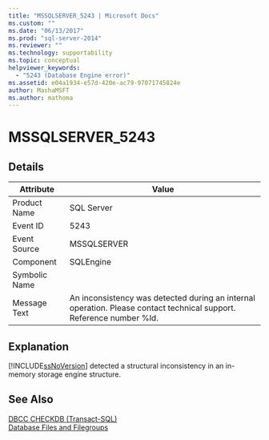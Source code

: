 ```yaml
---
title: "MSSQLSERVER_5243 | Microsoft Docs"
ms.custom: ""
ms.date: "06/13/2017"
ms.prod: "sql-server-2014"
ms.reviewer: ""
ms.technology: supportability
ms.topic: conceptual
helpviewer_keywords: 
  - "5243 (Database Engine error)"
ms.assetid: e04a1934-e57d-420e-ac79-97071745824e
author: MashaMSFT
ms.author: mathoma
---
```

# MSSQLSERVER_5243
    
## Details  
  
|Attribute|Value|  
|-|-|  
|Product Name|SQL Server|  
|Event ID|5243|  
|Event Source|MSSQLSERVER|  
|Component|SQLEngine|  
|Symbolic Name||  
|Message Text|An inconsistency was detected during an internal operation. Please contact technical support. Reference number %ld.|  
  
## Explanation  
 [!INCLUDE[ssNoVersion](../../includes/ssnoversion-md.md)] detected a structural inconsistency in an in-memory storage engine structure.  
  
## See Also  
 [DBCC CHECKDB &#40;Transact-SQL&#41;](/sql/t-sql/database-console-commands/dbcc-checkdb-transact-sql)   
 [Database Files and Filegroups](../databases/database-files-and-filegroups.md)  
  
  
